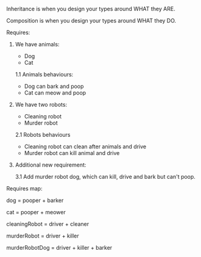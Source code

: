 
Inheritance is when you design your types around WHAT they ARE.

Composition is when you design your types around WHAT they DO.


Requires:

1. We have animals:

    - Dog
    - Cat
    
    1.1 Animals behaviours:
    
     - Dog can bark and poop
     - Cat can meow and poop
     
2. We have two robots:

    - Cleaning robot
    - Murder robot
    
    2.1 Robots behaviours
     - Cleaning robot can clean after animals and drive
     - Murder robot can kill animal and drive
     
3. Additional new requirement:
  
    3.1 Add murder robot dog, which can kill, drive and bark but can't poop.
    
    
Requires map:    

dog             = pooper + barker

cat             = pooper + meower

cleaningRobot   = driver + cleaner

murderRobot     = driver + killer

murderRobotDog  = driver + killer + barker
